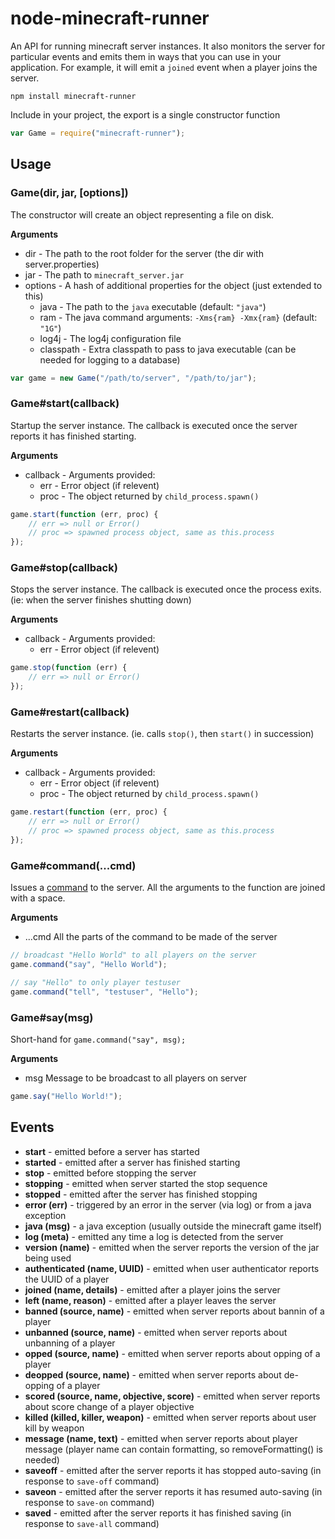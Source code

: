 # node-minecraft-runner

An API for running minecraft server instances. It also monitors the server for
particular events and emits them in ways that you can use in your application.
For example, it will emit a `joined` event when a player joins the server.

    npm install minecraft-runner

Include in your project, the export is a single constructor function

```javascript
var Game = require("minecraft-runner");
```

## Usage

### Game(dir, jar, [options])

The constructor will create an object representing a file on disk.

**Arguments**

 * dir - The path to the root folder for the server (the dir with server.properties)
 * jar - The path to `minecraft_server.jar`
 * options - A hash of additional properties for the object (just extended to this)
    * java - The path to the `java` executable (default: `"java"`)
    * ram - The java command arguments: `-Xms{ram} -Xmx{ram}` (default: `"1G"`)
    * log4j - The log4j configuration file
    * classpath - Extra classpath to pass to java executable (can be needed for logging to a database)

```javascript
var game = new Game("/path/to/server", "/path/to/jar");
```

### Game#start(callback)

Startup the server instance. The callback is executed once the server reports
it has finished starting.

**Arguments**

 * callback - Arguments provided:
    * err - Error object (if relevent)
    * proc - The object returned by `child_process.spawn()`

```javascript
game.start(function (err, proc) {
    // err => null or Error()
    // proc => spawned process object, same as this.process
});
```

### Game#stop(callback)

Stops the server instance. The callback is executed once the process exits.
(ie: when the server finishes shutting down)

**Arguments**

 * callback - Arguments provided:
    * err - Error object (if relevent)

```javascript
game.stop(function (err) {
    // err => null or Error()
});
```

### Game#restart(callback)

Restarts the server instance. (ie. calls `stop()`, then `start()` in succession)

**Arguments**

 * callback - Arguments provided:
    * err - Error object (if relevent)
    * proc - The object returned by `child_process.spawn()`

```javascript
game.restart(function (err, proc) {
    // err => null or Error()
    // proc => spawned process object, same as this.process
});
```

### Game#command(...cmd)

Issues a [command](http://www.minecraftwiki.net/wiki/Command) to the server.
All the arguments to the function are joined with a space.

**Arguments**

 * ...cmd All the parts of the command to be made of the server

```javascript
// broadcast "Hello World" to all players on the server
game.command("say", "Hello World");

// say "Hello" to only player testuser
game.command("tell", "testuser", "Hello");
```

### Game#say(msg)

Short-hand for `game.command("say", msg);`

**Arguments**

 * msg Message to be broadcast to all players on server

```javascript
game.say("Hello World!");
```

## Events

 - **start** - emitted before a server has started
 - **started** - emitted after a server has finished starting
 - **stop** - emitted before stopping the server
 - **stopping** - emitted when server started the stop sequence
 - **stopped** - emitted after the server has finished stopping
 - **error (err)** - triggered by an error in the server (via log) or from a java exception
 - **java (msg)** - a java exception (usually outside the minecraft game itself)
 - **log (meta)** - emitted any time a log is detected from the server
 - **version (name)** - emitted when the server reports the version of the jar being used
 - **authenticated (name, UUID)** - emitted when user authenticator reports the UUID of a player
 - **joined (name, details)** - emitted after a player joins the server
 - **left (name, reason)** - emitted after a player leaves the server
 - **banned (source, name)** - emitted when server reports about bannin of a player
 - **unbanned (source, name)** - emitted when server reports about unbanning of a player
 - **opped (source, name)** - emitted when server reports about opping of a player
 - **deopped (source, name)** - emitted when server reports about de-opping of a player
 - **scored (source, name, objective, score)** - emitted when server reports about score change of a player objective
 - **killed (killed, killer, weapon)** - emitted when server reports about user kill by weapon
 - **message (name, text)** - emitted when server reports about player message (player name can contain formatting, so removeFormatting() is needed)
 - **saveoff** - emitted after the server reports it has stopped auto-saving (in response to `save-off` command)
 - **saveon** - emitted after the server reports it has resumed auto-saving (in response to `save-on` command)
 - **saved** - emitted after the server reports it has finished saving (in response to `save-all` command)
